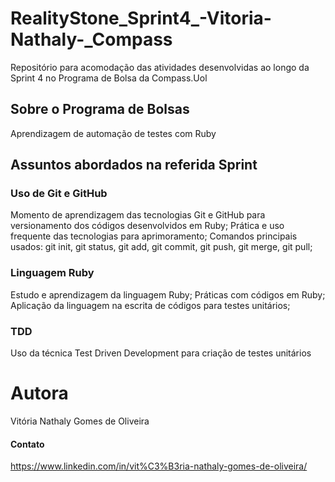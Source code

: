 # RealityStone_Sprint4_-Vitoria-Nathaly-_Compass
Repositório para acomodação das atividades desenvolvidas ao longo da Sprint 4 no Programa de Bolsa da Compass.Uol
## Sobre o Programa de Bolsas
Aprendizagem de automação de testes com Ruby
## Assuntos abordados na referida Sprint
### Uso de Git e GitHub
Momento de aprendizagem das tecnologias Git e GitHub para versionamento dos códigos desenvolvidos em Ruby;
Prática e uso frequente das tecnologias para aprimoramento;
Comandos principais usados: git init, git status, git add, git commit, git push, git merge, git pull;
### Linguagem Ruby
Estudo e aprendizagem da linguagem Ruby;
Práticas com códigos em Ruby;
Aplicação da linguagem na escrita de códigos para testes unitários;
### TDD
Uso da técnica Test Driven Development para criação de testes unitários
# Autora
Vitória Nathaly Gomes de Oliveira
#### Contato
https://www.linkedin.com/in/vit%C3%B3ria-nathaly-gomes-de-oliveira/
